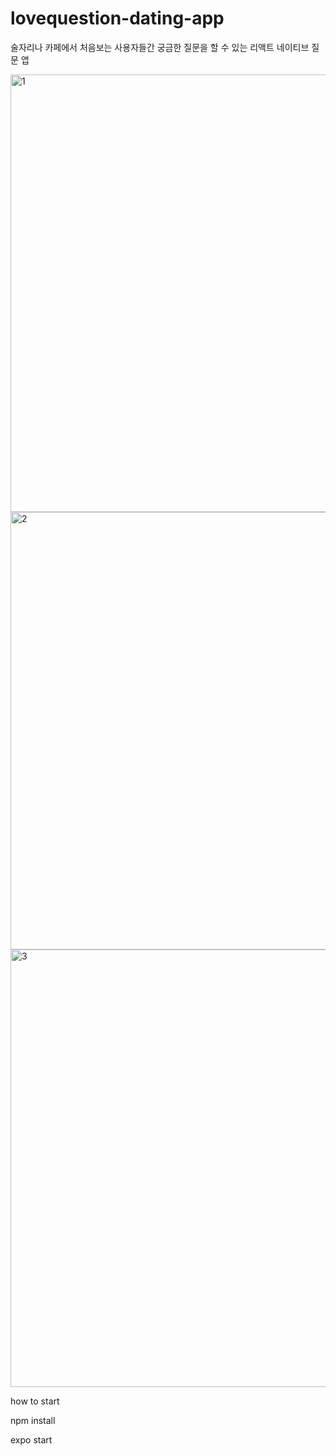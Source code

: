# lovequestion-dating-app
술자리나 카페에서 처음보는 사용자들간 궁금한 질문을 할 수 있는 리액트 네이티브 질문 앱

<p>
 <img width="700" alt="1" src="https://user-images.githubusercontent.com/52617204/151671209-f6864acf-5a2f-4ac9-8cbf-1031dfb209cd.png">
  <img width="700" alt="2" src="https://user-images.githubusercontent.com/52617204/151671272-8e73fd68-7fd1-414f-9a8c-3951e37198a3.png">
 <img width="700" alt="3" src="https://user-images.githubusercontent.com/52617204/151671275-f6021631-c0d1-4a1e-81e9-2120996ad886.png">


</p>


how to start

npm install

expo start
